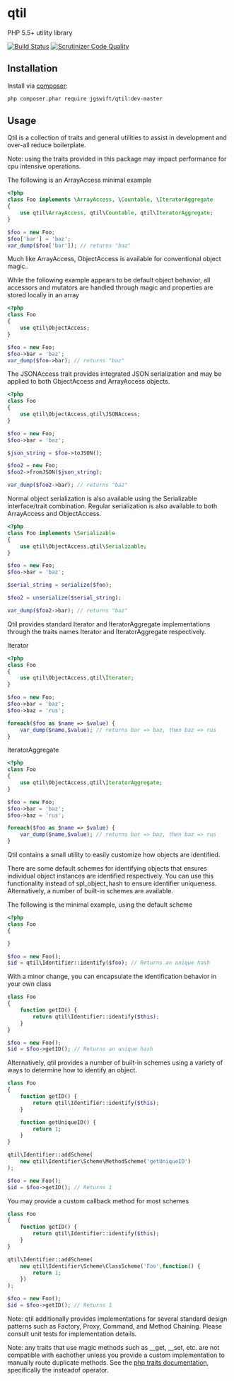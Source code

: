 qtil
====
PHP 5.5+ utility library

[![Build Status](https://travis-ci.org/jgswift/qtil.png?branch=master)](https://travis-ci.org/jgswift/qtil)
[![Scrutinizer Code Quality](https://scrutinizer-ci.com/g/jgswift/qtil/badges/quality-score.png?s=4a9c26bbc7792d7d3e1fec6ad4deee79c836e620)](https://scrutinizer-ci.com/g/jgswift/qtil/)

## Installation

Install via [composer](https://getcomposer.org/):
```sh
php composer.phar require jgswift/qtil:dev-master
```

## Usage

Qtil is a collection of traits and general utilities to assist in development and over-all reduce boilerplate.

Note: using the traits provided in this package may impact performance for cpu intensive operations.

The following is an ArrayAccess minimal example
```php
<?php
class Foo implements \ArrayAccess, \Countable, \IteratorAggregate
{
    use qtil\ArrayAccess, qtil\Countable, qtil\IteratorAggregate;
}

$foo = new Foo;
$foo['bar'] = 'baz';
var_dump($foo['bar']); // returns "baz"
```

Much like ArrayAccess, ObjectAccess is available for conventional object magic..

While the following example appears to be default object behavior, all accessors 
and mutators are handled through magic and properties are stored locally in an array

```php
<?php
class Foo
{
    use qtil\ObjectAccess;
}

$foo = new Foo;
$foo->bar = 'baz';
var_dump($foo->bar); // returns "baz"
```

The JSONAccess trait provides integrated JSON serialization and may be applied to both ObjectAccess and ArrayAccess objects.

```php
<?php
class Foo
{
    use qtil\ObjectAccess,qtil\JSONAccess;
}

$foo = new Foo;
$foo->bar = 'baz';

$json_string = $foo->toJSON();

$foo2 = new Foo;
$foo2->fromJSON($json_string);

var_dump($foo2->bar); // returns "baz"
```

Normal object serialization is also available using the Serializable interface/trait combination.  Regular serialization is also available to both ArrayAccess and ObjectAccess.

```php
<?php
class Foo implements \Serializable
{
    use qtil\ObjectAccess,qtil\Serializable;
}

$foo = new Foo;
$foo->bar = 'baz';

$serial_string = serialize($foo);

$foo2 = unserialize($serial_string);

var_dump($foo2->bar); // returns "baz"
```

Qtil provides standard Iterator and IteratorAggregate implementations through the traits names Iterator and IteratorAggregate respectively.

Iterator
```php
<?php
class Foo
{
    use qtil\ObjectAccess,qtil\Iterator;
}

$foo = new Foo;
$foo->bar = 'baz';
$foo->baz = 'rus';

foreach($foo as $name => $value) {
    var_dump($name,$value); // returns bar => baz, then baz => rus
}
```

IteratorAggregate
```php
<?php
class Foo
{
    use qtil\ObjectAccess,qtil\IteratorAggregate;
}

$foo = new Foo;
$foo->bar = 'baz';
$foo->baz = 'rus';

foreach($foo as $name => $value) {
    var_dump($name,$value); // returns bar => baz, then baz => rus
}
```

Qtil contains a small utility to easily customize how objects are identified.

There are some default schemes for identifying objects that ensures individual object instances are identified respectively.  You can use this functionality instead of spl_object_hash to ensure identifier uniqueness.  Alternatively, a number of built-in schemes are available.

The following is the minimal example, using the default scheme
```php
<?php
class Foo
{

}

$foo = new Foo();
$id = qtil\Identifier::identify($foo); // Returns an unique hash
```

With a minor change, you can encapsulate the identification behavior in your own class

```php
class Foo
{
    function getID() {
        return qtil\Identifier::identify($this);
    }
}

$foo = new Foo();
$id = $foo->getID(); // Returns an unique hash
```

Alternatively, qtil provides a number of built-in schemes using a variety of ways to determine how to identify an object.

```php
class Foo
{
    function getID() {
        return qtil\Identifier::identify($this);
    }

    function getUniqueID() {
        return 1;
    }
}

qtil\Identifier::addScheme(
    new qtil\Identifier\Scheme\MethodScheme('getUniqueID')
);

$foo = new Foo();
$id = $foo->getID(); // Returns 1
```

You may provide a custom callback method for most schemes

```php
class Foo
{
    function getID() {
        return qtil\Identifier::identify($this);
    }
}

qtil\Identifier::addScheme(
    new qtil\Identifier\Scheme\ClassScheme('Foo',function() {
        return 1;
    })
);

$foo = new Foo();
$id = $foo->getID(); // Returns 1
```

Note: qtil additionally provides implementations for several standard design patterns such as Factory, Proxy, Command, and Method Chaining.  Please consult unit tests for implementation details.

Note: any traits that use magic methods such as __get, __set, etc. are not compatible with eachother unless you provide a custom implementation to manually route duplicate methods.  See the [php traits documentation](http://us2.php.net/traits), specifically the insteadof operator.